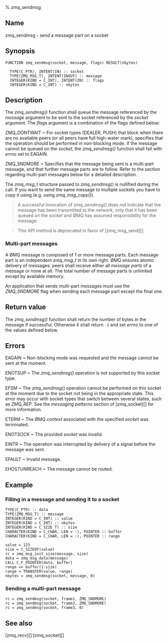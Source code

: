 % zmq_sendmsg


Name
----

zmq_sendmsg - send a message part on a socket


Synopsis
--------

~~~{.synopsis}
FUNCTION zmq_sendmsg(socket, message, flags) RESULT(nbytes)

  TYPE(C_PTR), INTENT(IN) :: socket
  TYPE(ZMQ_MSG_T), INTENT(INOUT) :: message
  INTEGER(KIND = C_INT), INTENT(IN) :: flags
  INTEGER(KIND = C_INT) :: nbytes
~~~


Description
-----------

The *zmq_sendmsg()* function shall queue the message referenced by the
_message_ argument to be sent to the socket referenced by the _socket_
argument.  The _flags_ argument is a combination of the flags defined below:

ZMQ_DONTWAIT
  ~ For socket types (DEALER, PUSH) that block when there are no available
    peers (or all peers have full high-water mark), specifies that the
    operation should be performed in non-blocking mode. If the message cannot
    be queued on the _socket_, the *zmq_sendmsg()* function shall fail with
    _errno_ set to EAGAIN.

ZMQ_SNDMORE
  ~ Specifies that the message being sent is a multi-part message, and that
    further message parts are to follow. Refer to the section regarding
    multi-part messages below for a detailed description.

The _zmq_msg_t_ structure passed to *zmq_sendmsg()* is nullified during the
call. If you want to send the same message to multiple sockets you have to copy
it using (e.g. using *zmq_msg_copy()*).

> A successful invocation of *zmq_sendmsg()* does not indicate that the message
> has been transmitted to the network, only that it has been queued on the
> _socket_ and ØMQ has assumed responsibility for the message.

> This API method is deprecated in favor of [zmq_msg_send][].

### Multi-part messages

A ØMQ message is composed of 1 or more message parts. Each message part is an
independent _zmq_msg_t_ in its own right. ØMQ ensures atomic delivery of
messages: peers shall receive either all _message parts_ of a message or none
at all. The total number of message parts is unlimited except by available
memory.

An application that sends multi-part messages must use the _ZMQ_SNDMORE_ flag
when sending each message part except the final one.


Return value
------------

The *zmq_sendmsg()* function shall return the number of bytes in the message
if successful. Otherwise it shall return `-1` and set _errno_ to one of the
values defined below.


Errors
------

EAGAIN
  ~ Non-blocking mode was requested and the message cannot be sent at the
    moment.

ENOTSUP
  ~ The *zmq_sendmsg()* operation is not supported by this socket type.

EFSM
  ~ The *zmq_sendmsg()* operation cannot be performed on this socket at the
    moment due to the socket not being in the appropriate state.  This error
    may occur with socket types that switch between several states, such as
    _ZMQ_REP_.  See the _messaging patterns_ section of [zmq_socket][] for more
    information.

ETERM
  ~ The ØMQ _context_ associated with the specified _socket_ was terminated.

ENOTSOCK
  ~ The provided _socket_ was invalid.

EINTR
  ~ The operation was interrupted by delivery of a signal before the message
    was sent.

EFAULT
  ~ Invalid message.

EHOSTUNREACH
  ~ The message cannot be routed.


Example
-------

### Filling in a message and sending it to a socket

~~~{.example}
TYPE(C_PTR) :: data
TYPE(ZMQ_MSG_T) :: message
INTEGER(KIND = C_INT) :: value
INTEGER(KIND = C_INT) :: nbytes
INTEGER(KIND = C_SIZE_T) :: size
CHARACTER(KIND = C_CHAR, LEN = :), POINTER :: buffer
CHARACTER(KIND = C_CHAR, LEN = :), POINTER :: range

value = 123
size = C_SIZEOF(value)
rc = zmq_msg_init_size(message, size)
data = zmq_msg_data(message)
CALL C_F_POINTER(data, buffer)
range => buffer(1:size)
range = TRANSFER(value, range)
nbytes = zmq_sendmsg(socket, message, 0)
~~~

### Sending a multi-part message

~~~{.example}
rc = zmq_sendmsg(socket, frame1, ZMQ_SNDMORE)
rc = zmq_sendmsg(socket, frame2, ZMQ_SNDMORE)
rc = zmq_sendmsg(socket, frame3, 0)
~~~


See also
--------

[zmq_recv][]
[zmq_socket][]
